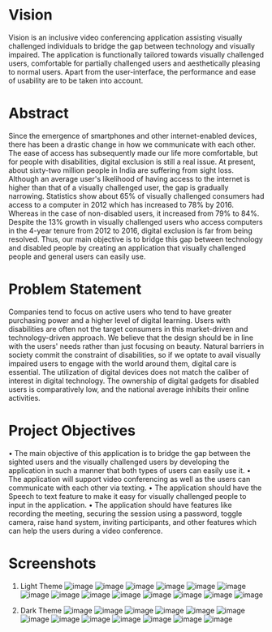 # Vision
Vision is an inclusive video conferencing application assisting visually challenged individuals to bridge the gap between technology and visually impaired. The application is functionally tailored towards visually challenged users, comfortable for partially challenged users and aesthetically pleasing to normal users. Apart from the user-interface, the performance and ease of usability are to be taken into account.

# Abstract
Since the emergence of smartphones and other internet-enabled devices, there has been a drastic change in how we communicate with each other. The ease of access has subsequently made our life more comfortable, but for people with disabilities, digital exclusion is still a real issue. At present, about sixty-two million people in India are suffering from sight loss. Although an average user's likelihood of having access to the internet is higher than that of a visually challenged user, the gap is gradually narrowing. Statistics show about 65% of visually challenged consumers had access to a computer in 2012 which has increased to 78% by 2016. Whereas in the case of non-disabled users, it increased from 79% to 84%. Despite the 13% growth in visually challenged users who access computers in the 4-year tenure from 2012 to 2016, digital exclusion is far from being resolved. Thus, our main objective is to bridge this gap between technology and disabled people by creating an application that visually challenged people and general users can easily use.

# Problem Statement
Companies tend to focus on active users who tend to have greater purchasing power and a higher level of digital learning. Users with disabilities are often not the target consumers in this market-driven and technology-driven approach. We believe that the design should be in line with the users' needs rather than just focusing on beauty. Natural barriers in society commit the constraint of disabilities, so if we optate to avail visually impaired users to engage with the world around them, digital care is essential. The utilization of digital devices does not match the caliber of interest in digital technology. The ownership of digital gadgets for disabled users is comparatively low, and the national average inhibits their online activities.

# Project Objectives
•	The main objective of this application is to bridge the gap between the sighted users and the visually challenged users by developing the application in such a manner that both types of users can easily use it. 
•	The application will support video conferencing as well as the users can communicate with each other via texting.
•	The application should have the Speech to text feature to make it easy for visually challenged people to input in the application.
•	The application should have features like recording the meeting, securing the session using a password, toggle camera, raise hand system, inviting participants, and other features which can help the users during a video conference.

# Screenshots
1. Light Theme
![image](https://user-images.githubusercontent.com/59088067/123191386-d194d980-d4be-11eb-8541-e30e34cf2277.png)
![image](https://user-images.githubusercontent.com/59088067/123191402-d5286080-d4be-11eb-829b-ad35d3a4db45.png)
![image](https://user-images.githubusercontent.com/59088067/123191416-d8bbe780-d4be-11eb-87e3-e95186fd4d6f.png)
![image](https://user-images.githubusercontent.com/59088067/123191434-deb1c880-d4be-11eb-82b5-f24e9e2f63a4.png)
![image](https://user-images.githubusercontent.com/59088067/123191445-e2454f80-d4be-11eb-97c2-bfbc9ecc4595.png)
![image](https://user-images.githubusercontent.com/59088067/123191456-e7a29a00-d4be-11eb-8df6-37d9919f8c1f.png)
![image](https://user-images.githubusercontent.com/59088067/123191476-ee311180-d4be-11eb-88b6-6c69ca1c9a0f.png)
![image](https://user-images.githubusercontent.com/59088067/123191491-f426f280-d4be-11eb-8429-30fefecf35e7.png)
![image](https://user-images.githubusercontent.com/59088067/123191503-f8531000-d4be-11eb-8263-6b9040c661c0.png)
![image](https://user-images.githubusercontent.com/59088067/123191514-fdb05a80-d4be-11eb-8c10-cc27e753760b.png)
![image](https://user-images.githubusercontent.com/59088067/123191524-030da500-d4bf-11eb-9080-89fe3d26d0c0.png)
![image](https://user-images.githubusercontent.com/59088067/123191537-086aef80-d4bf-11eb-970d-c112ea2a264b.png)
![image](https://user-images.githubusercontent.com/59088067/123191553-115bc100-d4bf-11eb-84ff-46312d93dc2b.png)
![image](https://user-images.githubusercontent.com/59088067/123191559-16207500-d4bf-11eb-9b69-74812d7b00d1.png)


3. Dark Theme
![image](https://user-images.githubusercontent.com/59088067/123191163-7236c980-d4be-11eb-9c6d-cd28d4f8828e.png)
![image](https://user-images.githubusercontent.com/59088067/123191175-77941400-d4be-11eb-8266-07b79447e296.png)
![image](https://user-images.githubusercontent.com/59088067/123191188-7c58c800-d4be-11eb-8427-ef845174d36b.png)
![image](https://user-images.githubusercontent.com/59088067/123191200-81b61280-d4be-11eb-8c89-870b4d2666ce.png)
![image](https://user-images.githubusercontent.com/59088067/123191207-867ac680-d4be-11eb-8de1-b186dc2f359f.png)
![image](https://user-images.githubusercontent.com/59088067/123191218-8bd81100-d4be-11eb-8f61-8fb363767ca5.png)
![image](https://user-images.githubusercontent.com/59088067/123191233-91cdf200-d4be-11eb-8ac0-0eb5e928ab24.png)
![image](https://user-images.githubusercontent.com/59088067/123191246-9692a600-d4be-11eb-97cb-ea3b212860ec.png)
![image](https://user-images.githubusercontent.com/59088067/123191257-9abec380-d4be-11eb-88ad-1ba2202e5a30.png)
![image](https://user-images.githubusercontent.com/59088067/123191277-a611ef00-d4be-11eb-8aeb-6e74b9c4caf6.png)
![image](https://user-images.githubusercontent.com/59088067/123191291-aca06680-d4be-11eb-9c27-42eb7f615e46.png)
![image](https://user-images.githubusercontent.com/59088067/123191298-b033ed80-d4be-11eb-811f-857061ffe5cd.png)
![image](https://user-images.githubusercontent.com/59088067/123191568-1caeec80-d4bf-11eb-8295-1db26b2fd3cd.png)

